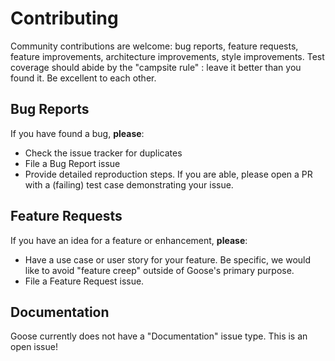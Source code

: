 # Contributing

Community contributions are welcome:  bug reports, feature requests, feature improvements, architecture improvements, style improvements.  Test coverage should abide by the "campsite rule" : leave it better than you found it.  Be excellent to each other.

## Bug Reports

If you have found a bug, **please**:
- Check the issue tracker for duplicates
- File a Bug Report issue
- Provide detailed reproduction steps.  If you are able, please open a PR with a (failing) test case demonstrating your issue.

## Feature Requests

If you have an idea for a feature or enhancement, **please**:
- Have a use case or user story for your feature.  Be specific, we would like to avoid "feature creep" outside of Goose's primary purpose.
- File a Feature Request issue.

## Documentation

Goose currently does not have a "Documentation" issue type.  This is an open issue!
